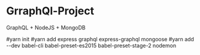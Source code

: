 # GrraphQl-Project
GraphQL + NodeJS + MongoDB


#yarn init
#yarn add express graphql express-graphql mongoose
#yarn add --dev babel-cli babel-preset-es2015 babel-preset-stage-2 nodemon